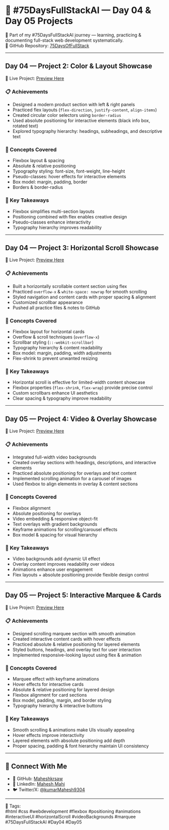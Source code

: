 # 🚀 #75DaysFullStackAI — Day 04 & Day 05 Projects

📅 Part of my #75DaysFullStackAI journey — learning, practicing & documenting full-stack web development systematically.  
📁 GitHub Repository: [75DaysOfFullStack](https://github.com/Maheshkrsaw/75DaysOfFullStack)  

---

## Day 04 — Project 2: Color & Layout Showcase
📁 Live Project: [Preview Here](https://maheshkrsaw.github.io/75DaysOfFullStack/04_project/project_2/)

### 📋 Achievements
- Designed a modern product section with left & right panels  
- Practiced flex layouts (`flex-direction`, `justify-content`, `align-items`)  
- Created circular color selectors using `border-radius`  
- Used absolute positioning for interactive elements (black info box, rotated text)  
- Explored typography hierarchy: headings, subheadings, and descriptive text  

### 📘 Concepts Covered
- Flexbox layout & spacing  
- Absolute & relative positioning  
- Typography styling: font-size, font-weight, line-height  
- Pseudo-classes: hover effects for interactive elements  
- Box model: margin, padding, border  
- Borders & border-radius  

### 🧠 Key Takeaways
- Flexbox simplifies multi-section layouts  
- Positioning combined with flex enables creative design  
- Pseudo-classes enhance interactivity  
- Typography hierarchy improves readability  

---

## Day 04 — Project 3: Horizontal Scroll Showcase
📁 Live Project: [Preview Here](https://maheshkrsaw.github.io/75DaysOfFullStack/04_project/project_3/)

### 📋 Achievements
- Built a horizontally scrollable content section using flex  
- Practiced `overflow-x` & `white-space: nowrap` for smooth scrolling  
- Styled navigation and content cards with proper spacing & alignment  
- Customized scrollbar appearance  
- Pushed all practice files & notes to GitHub  

### 📘 Concepts Covered
- Flexbox layout for horizontal cards  
- Overflow & scroll techniques (`overflow-x`)  
- Scrollbar styling (`::-webkit-scrollbar`)  
- Typography hierarchy & content readability  
- Box model: margin, padding, width adjustments  
- Flex-shrink to prevent unwanted resizing  

### 🧠 Key Takeaways
- Horizontal scroll is effective for limited-width content showcase  
- Flexbox properties (`flex-shrink`, `flex-wrap`) provide precise control  
- Custom scrollbars enhance UI aesthetics  
- Clear spacing & typography improve readability  

---

## Day 05 — Project 4: Video & Overlay Showcase
📁 Live Project: [Preview Here](https://maheshkrsaw.github.io/75DaysOfFullStack/05_project/Project_4/)

### 📋 Achievements
- Integrated full-width video backgrounds  
- Created overlay sections with headings, descriptions, and interactive elements  
- Practiced absolute positioning for overlays and text content  
- Implemented scrolling animation for a carousel of images  
- Used flexbox to align elements in overlay & content sections  

### 📘 Concepts Covered
- Flexbox alignment  
- Absolute positioning for overlays  
- Video embedding & responsive object-fit  
- Text overlays with gradient backgrounds  
- Keyframe animations for scrolling/carousel effects  
- Box model & spacing for visual hierarchy  

### 🧠 Key Takeaways
- Video backgrounds add dynamic UI effect  
- Overlay content improves readability over videos  
- Animations enhance user engagement  
- Flex layouts + absolute positioning provide flexible design control  

---

## Day 05 — Project 5: Interactive Marquee & Cards
📁 Live Project: [Preview Here](https://maheshkrsaw.github.io/75DaysOfFullStack/05_project/Project5/)

### 📋 Achievements
- Designed scrolling marquee section with smooth animation  
- Created interactive content cards with hover effects  
- Practiced absolute & relative positioning for layered elements  
- Styled buttons, headings, and overlay text for user interaction  
- Implemented responsive-looking layout using flex & animation  

### 📘 Concepts Covered
- Marquee effect with keyframe animations  
- Hover effects for interactive cards  
- Absolute & relative positioning for layered design  
- Flexbox alignment for card sections  
- Box model, padding, margin, and border styling  
- Typography hierarchy & interactive buttons  

### 🧠 Key Takeaways
- Smooth scrolling & animations make UIs visually appealing  
- Hover effects improve interactivity  
- Layered elements with absolute positioning add depth  
- Proper spacing, padding & font hierarchy maintain UI consistency  

---

## 🤝 Connect With Me
- 🐙 GitHub: [Maheshkrsaw](https://github.com/Maheshkrsaw)  
- 💼 LinkedIn: [Mahesh Mahi](https://www.linkedin.com/in/maheshmahi07/)  
- 🐦 Twitter/X: [@kumarMahesh9304](https://x.com/kumarMahesh9304)  

---

📌 Tags:  
#html #css #webdevelopment #flexbox #positioning #animations #interactiveUI #horizontalScroll #videoBackgrounds #marquee #75DaysFullStackAI #Day04 #Day05

